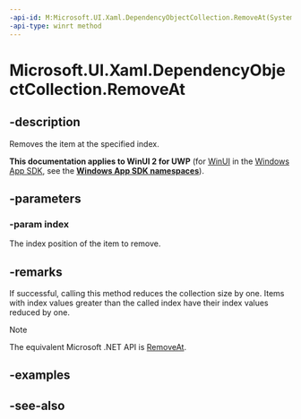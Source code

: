 ```yaml
---
-api-id: M:Microsoft.UI.Xaml.DependencyObjectCollection.RemoveAt(System.UInt32)
-api-type: winrt method
---
```


<!-- Method syntax
public void RemoveAt(System.UInt32 index)
-->

# Microsoft.UI.Xaml.DependencyObjectCollection.RemoveAt

## -description
Removes the item at the specified index.

**This documentation applies to WinUI 2 for UWP** (for [WinUI](/windows/apps/winui/winui3/) in the [Windows App SDK](/windows/apps/windows-app-sdk/), see the **[Windows App SDK namespaces](/windows/windows-app-sdk/api/winrt/)**).

## -parameters
### -param index
The index position of the item to remove.

## -remarks
If successful, calling this method reduces the collection size by one. Items with index values greater than the called index have their index values reduced by one.



> [!NOTE]
> The equivalent Microsoft .NET  API is [RemoveAt](dependencyobjectcollection_removeat_1.md).

## -examples

## -see-also
